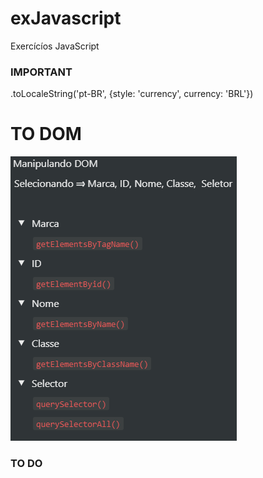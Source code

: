 # exJavascript

Exercícíos JavaScript

### IMPORTANT

.toLocaleString('pt-BR', {style: 'currency', currency: 'BRL'})

# TO DOM

![Screenshot](assets/getSelector.png)

### TO DO
